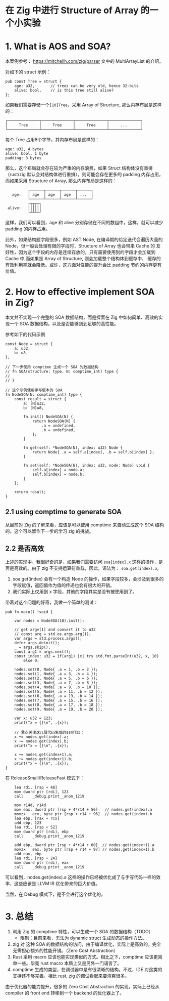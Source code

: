 # 在 Zig 中进行 Structure of Array 的一个小实验

# 1. What is AOS and SOA?

本案例参考： https://mitchellh.com/zig/parser 文中的 MultiArrayList 的介绍。

对如下的 struct 示例：
```zig
pub const Tree = struct {
    age: u32,       // trees can be very old, hence 32-bits
    alive: bool,    // is this tree still alive?
};
```

如果我们需要存储一个`[10]Tree`，采用 Array of Structure, 那么内存布局是这样的：
```
┌──────────────┬──────────────┬──────────────┬──────────────┐
│     Tree     │     Tree     │     Tree     │     ...      │
└──────────────┴──────────────┴──────────────┴──────────────┘
```
每个 Tree 占用8个字节，其内存布局是这样的：
```
age: u32, 4 bytes
alive: bool, 1 byte
padding: 3 bytes
```

那么，这个布局就会存在较为严重的内存浪费，如果 Struct 结构体没有重排（rust/zig 默认会对结构体进行重排），则可能会存在更多的 padding 内存占用，
而如果采用 Structure of Array, 那么内存布局是这样的：
```
          ┌──────┬──────┬──────┬──────┐
   age:   │ age  │ age  │ age  │ ...  │
          └──────┴──────┴──────┴──────┘
          ┌┬┬┬┬┐
 alive:   ││││││
          └┴┴┴┴┘
```
这样，我们可以看到，age 和 alive 分别存储在不同的数组中，这样，就可以减少 padding 的内存占用。

此外，如果结构题字段很多，例如 AST Node, 在编译期的给定迭代会遍历大量的 Node，但一般会处理有限的字段时，Structure of Array 也会带来 Cache 的
友好性，因为这个字段的内存是连续存放的，只有需要使用到的字段才会加载到 Cache 中,而如果是 Array of Structure, 则会加载整个结构体到缓存中，
缓存的有效利用率就会降低。或许，这方面对性能的提升会比 padding 节约的内存更有价值。

# 2. How to effective implement SOA in Zig?
本文并不实现一个完整的 SOA 数据结构，而是探索在 Zig 中如何简单、高效的实现一个 SOA 数据结构，以及是否能够到到足够的高性能。

参考如下的代码示例
```zig 
const Node = struct {
    a: u32,
    b: u8
};

// 下一步使用 comptime 生成一个 SOA 的数据结构
// fn SOA(structure: type, N: comptime_int) type {
// 
// }

// 这个示例使用手写版本的 SOA 
fn NodeSOA(N: comptime_int) type {
    const result = struct {
        a: [N]u32,
        b: [N]u8,

        fn init() NodeSOA(N) {
            return NodeSOA(N) {
                .a = undefined,
                .b = undefined,
            };
        }

        fn get(self: *NodeSOA(N), index: u32) Node {
            return Node{ .a = self.a[index], .b = self.b[index] };
        }

        fn set(self: *NodeSOA(N), index: u32, node: Node) void {
            self.a[index] = node.a;
            self.b[index] = node.b;
        }
    };

    return result;
}
```

## 2.1 using comptime to generate SOA
从目前对 Zig 的了解来看，应该是可以使用 comptime 来自动生成这个 SOA 结构的。这个可以留作下一步的学习 zig 的挑战。

## 2.2 是否高效
上述的实现中，我很好奇的是，如果我们需要访问 ` soa[index].x ` 这样的操作，是否是高效的。由于 zig 不支持运算符重载，因此，语法为：
`soa.get(index).x`,
1. soa.get(index) 会有一个构造 Node 的操作，如果字段较多，会涉及到很多的字段赋值，返回值作为值的传递也会有很大的开销。
2. 我们实际上仅用到 x 字段，其他的字段其实是没有被使用到了。

带着对这个问题的好奇，我做一个简单的测试：

```zig 
pub fn main() !void {

    var nodes = NodeSOA(10).init();

    // get argv[1] and convert it to u32
    // const arg = std.os.args.arg(1);
    var args = std.process.args();
    defer args.deinit();
    _ = args.skip();
    const arg1 = args.next();
    const index: u32 = if(arg1) |x| try std.fmt.parseInt(u32, x, 10)
        else 0;

    nodes.set(0, Node{ .a = 1, .b = 2 });
    nodes.set(1, Node{ .a = 3, .b = 4 });
    nodes.set(2, Node{ .a = 5, .b = 6 });
    nodes.set(3, Node{ .a = 7, .b = 8 });
    nodes.set(4, Node{ .a = 9, .b = 10 });
    nodes.set(5, Node{ .a = 11, .b = 12 });
    nodes.set(6, Node{ .a = 13, .b = 14 });
    nodes.set(7, Node{ .a = 15, .b = 16 });
    nodes.set(8, Node{ .a = 17, .b = 18 });
    nodes.set(9, Node{ .a = 19, .b = 20 });

    var x: u32 = 123;
    print("x = {}\n", .{x});

    // 重点关注这几段代码生成的asm代码：
    x += nodes.get(index).a;
    x += nodes.get(index).b;
    print("x = {}\n", .{x});

    x += nodes.get(index+1).a;
    x += nodes.get(index+1).b;
    print("x = {}\n", .{x});
}
```

在 ReleaseSmall/ReleaseFast 模式下：
```
	lea	rdi, [rsp + 48]
	mov	dword ptr [rdi], 123
	call	_debug.print__anon_1219

	mov	r14d, r14d
	mov	eax, dword ptr [rsp + 4*r14 + 56]   // nodes.get(index).a
	movzx	ecx, byte ptr [rsp + r14 + 96]  // nodes.get(index).b
	lea	ebp, [rax + rcx]
	add	ebp, 123
	lea	rdi, [rsp + 52]
	mov	dword ptr [rdi], ebp
	call	_debug.print__anon_1219

	add	ebp, dword ptr [rsp + 4*r14 + 60]  // nodes.get(index+1).a
	movzx	eax, byte ptr [rsp + r14 + 97] // nodes.get(index+1).b
	add	eax, ebp
	lea	rdi, [rsp + 24]
	mov	dword ptr [rdi], eax
	call	_debug.print__anon_1219
```

可以看到，nodes.get(index).a 这样的操作已经被优化成了与手写代码一样的效率，这些应该是 LLVM IR 优化带来的巨大价值。

当然，在 Debug 模式下，是不会进行这个优化的。

# 3. 总结
1. 利用 Zig 的 comptime 特性，可以生成一个 SOA 的数据结构（TODO）
   - 限制：目前来看，无法为 dynamic struct 生成动态的操作方法。
2. zig 对 这种 SOA 的数据结构的访问，由于编译优化，实际上是高效的，完全无需担心额外的性能开销。（Zero Cost Abstraction）
3. Rust 采用 macro 应该也能实现类似的方式。相比之下，comptime 应该更简单一些。毕竟 rust macro 本质上又是另外一门语言了。
4. comptime 生成的类型，在调试器中是有很清晰的结构。不过，IDE 对这类的支持还不够完善。相比 rust, zig 的调试看起来要清爽很多。

由于优化器的能力提升，很多的 Zero Cost Abstraction 的实现，实际上已经从 compiler 的 front end 转移到一个 backend 的优化器上了。